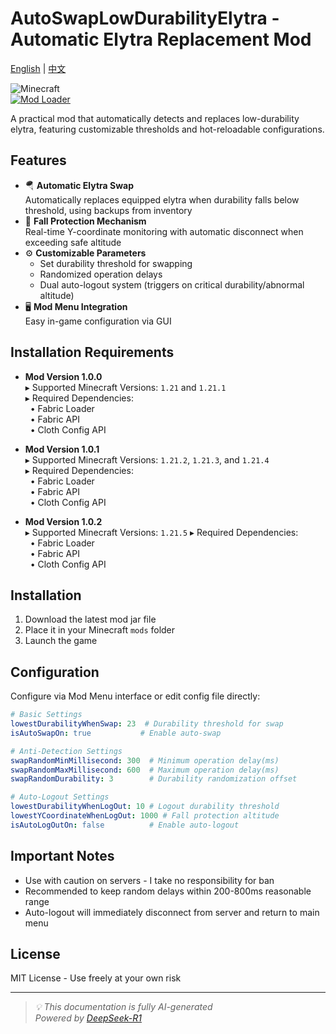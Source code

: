 # AutoSwapLowDurabilityElytra - Automatic Elytra Replacement Mod

[English](README_EN.md) | [中文](README.md)

![Minecraft](https://img.shields.io/badge/Minecraft-1.21+-green?style=flat-square)  
[![Mod Loader](https://img.shields.io/badge/Fabric-Loader-blue?style=flat-square)](https://fabricmc.net/)

A practical mod that automatically detects and replaces low-durability elytra, featuring customizable thresholds and hot-reloadable configurations.

## Features

- 🪂 **Automatic Elytra Swap**  
  Automatically replaces equipped elytra when durability falls below threshold, using backups from inventory
- 🛑 **Fall Protection Mechanism**  
  Real-time Y-coordinate monitoring with automatic disconnect when exceeding safe altitude
- ⚙️ **Customizable Parameters**
  - Set durability threshold for swapping
  - Randomized operation delays
  - Dual auto-logout system (triggers on critical durability/abnormal altitude)
- 🖥️ **Mod Menu Integration**  
  Easy in-game configuration via GUI

## Installation Requirements

- **Mod Version 1.0.0**  
  ▸ Supported Minecraft Versions: `1.21` and `1.21.1`  
  ▸ Required Dependencies:  
  &nbsp;&nbsp;• Fabric Loader  
  &nbsp;&nbsp;• Fabric API  
  &nbsp;&nbsp;• Cloth Config API

- **Mod Version 1.0.1**  
  ▸ Supported Minecraft Versions: `1.21.2`, `1.21.3`, and `1.21.4`  
  ▸ Required Dependencies:  
  &nbsp;&nbsp;• Fabric Loader  
  &nbsp;&nbsp;• Fabric API  
  &nbsp;&nbsp;• Cloth Config API
- **Mod Version 1.0.2**  
  ▸ Supported Minecraft Versions: `1.21.5` 
  ▸ Required Dependencies:  
  &nbsp;&nbsp;• Fabric Loader  
  &nbsp;&nbsp;• Fabric API  
  &nbsp;&nbsp;• Cloth Config API

## Installation

1. Download the latest mod jar file
2. Place it in your Minecraft `mods` folder
3. Launch the game

## Configuration

Configure via Mod Menu interface or edit config file directly:

```yaml
# Basic Settings
lowestDurabilityWhenSwap: 23  # Durability threshold for swap
isAutoSwapOn: true           # Enable auto-swap

# Anti-Detection Settings
swapRandomMinMillisecond: 300  # Minimum operation delay(ms)
swapRandomMaxMillisecond: 600  # Maximum operation delay(ms)
swapRandomDurability: 3        # Durability randomization offset

# Auto-Logout Settings
lowestDurabilityWhenLogOut: 10 # Logout durability threshold
lowestYCoordinateWhenLogOut: 1000 # Fall protection altitude
isAutoLogOutOn: false          # Enable auto-logout
```

## Important Notes

- Use with caution on servers - I take no responsibility for ban
- Recommended to keep random delays within 200-800ms reasonable range
- Auto-logout will immediately disconnect from server and return to main menu

## License

MIT License - Use freely at your own risk

---

> _💡 This documentation is fully AI-generated_  
> _Powered by [DeepSeek-R1](https://www.deepseek.com)_
